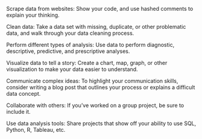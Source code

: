 Scrape data from websites: Show your code, and use hashed comments to explain your thinking.

Clean data: Take a data set with missing, duplicate, or other problematic data, and walk through your data cleaning process.

Perform different types of analysis: Use data to perform diagnostic, descriptive, predictive, and prescriptive analyses.

Visualize data to tell a story: Create a chart, map, graph, or other visualization to make your data easier to understand.

Communicate complex ideas: To highlight your communication skills, consider writing a blog post that outlines your process or explains a difficult data concept.

Collaborate with others: If you’ve worked on a group project, be sure to include it.

Use data analysis tools: Share projects that show off your ability to use SQL, Python, R, Tableau, etc.